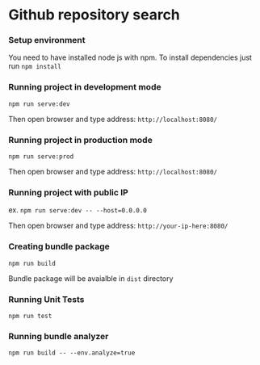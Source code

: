 # Github repository search

### Setup environment

You need to have installed node js with npm.
To install dependencies just run
`npm install`

### Running project in development mode

`npm run serve:dev`

Then open browser and type address: `http://localhost:8080/`

### Running project in production mode

`npm run serve:prod`

Then open browser and type address: `http://localhost:8080/`

### Running project with public IP

ex. `npm run serve:dev -- --host=0.0.0.0`

Then open browser and type address: `http://your-ip-here:8080/`

### Creating bundle package

`npm run build`

Bundle package will be avaialble in `dist` directory

### Running Unit Tests

`npm run test`

### Running bundle analyzer

`npm run build -- --env.analyze=true`